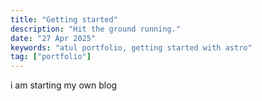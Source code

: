 ```yaml
---
title: "Getting started"
description: "Hit the ground running."
date: "27 Apr 2025"
keywords: "atul portfolio, getting started with astro"
tag: ["portfolio"]
---
```


i am starting my own blog
